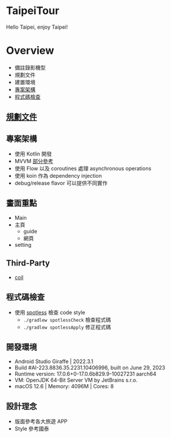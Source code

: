 # TaipeiTour
Hello Taipei, enjoy Taipei!


# Overview
- 備註錄影機型
- 規劃文件
- 建置環境
- [專案架構](#專案架構)
- [程式碼檢查](#程式碼檢查)

## [規劃文件](https://docs.google.com/spreadsheets/d/1QpEoIRHtYI7vEpig8LWy-YfU5gadsuVDNbBDz73-r6g/edit#gid=0 "DOC")

## 專案架構
- 使用 Kotlin 開發
- MVVM [部分參考](https://github.com/android/architecture-samples "Android Architecture Samples")
- 使用 Flow 以及 coroutines 處理 asynchronous operations
- 使用 koin 作為 dependency injection
- debug/release flavor 可以提供不同實作

## 畫面重點
- Main
- 主頁
  - guide
  - 網頁
- setting

## Third-Party
- [coil](https://developer.android.com/jetpack/compose/graphics/images/loading#internet-loading "coil")

## 程式碼檢查
- 使用 [spotless](https://github.com/diffplug/spotless "spotless") 檢查 code style
    - `./gradlew spotlessCheck` 檢查程式碼
    - `./gradlew spotlessApply` 修正程式碼

## 開發環境
- Android Studio Giraffe | 2022.3.1
- Build #AI-223.8836.35.2231.10406996, built on June 29, 2023
- Runtime version: 17.0.6+0-17.0.6b829.9-10027231 aarch64
- VM: OpenJDK 64-Bit Server VM by JetBrains s.r.o.
- macOS 12.6 | Memory: 4096M | Cores: 8

## 設計理念
- 版面參考各大旅遊 APP
- Style 參考國泰